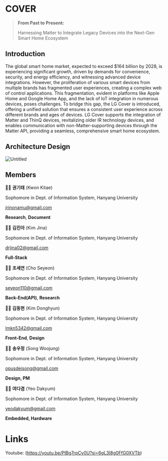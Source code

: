 # COVER
> **From Past to Present:**
> 
> Harnessing Matter to Integrate Legacy Devices into the Next-Gen Smart Home Ecosystem

## Introduction

The global smart home market, expected to exceed $164 billion by 2028, is experiencing significant growth, driven by demands for convenience, security, and energy efficiency, and witnessing advanced device integrations. However, the proliferation of various smart devices from multiple brands has fragmented user experiences, creating a complex web of control applications. This fragmentation, evident in platforms like Apple Home and Google Home App, and the lack of IoT integration in numerous devices, poses challenges. To bridge this gap, the LG Cover is introduced, offering a unified solution that ensures a consistent user experience across different brands and ages of devices. LG Cover supports the integration of Matter and ThinQ devices, revitalizing older IR technology devices, and enables communication with non-Matter-supporting devices through the Matter API, providing a seamless, comprehensive smart home ecosystem.

## Architecture Design
![Untitled](https://i.imgur.com/gGjZ7g2.png)

## Members

🧑‍💻 **권기태** (Kwon Kitae)

Sophomore in Dept. of Information System, Hanyang University

jrinonamu@gmail.com

**Research**, **Document**

👩‍💻 **김진아** (Kim Jina)

Sophomore in Dept. of Information System, Hanyang University

drjina02@gmail.com

**Full-Stack**

🤦‍♂️ **조세연** (Cho Seyeon)

Sophomore in Dept. of Information System, Hanyang University

seyeon110@gmail.com

**Back-End(API)**, **Research**

🧑‍🌾 **김동현** (Kim Donghyun)

Sophomore in Dept. of Information System, Hanyang University

lmkn5342@gmail.com

**Front-End**, **Design**

👨‍💼 **송우정** (Song Woojung)

Sophomore in Dept. of Information System, Hanyang University

opusdeisong@gmail.com

**Design, PM**

👨‍💼 **여다겸** (Yeo Dakyum)

Sophomore in Dept. of Information System, Hanyang University

yeodakyum@gmail.com

**Embedded, Hardware**

# Links

Youtube: (https://youtu.be/PlBg7rpCy0U?si=6gL3I8g0FfG0XVTb)

